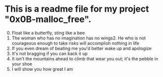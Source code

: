 # This is a readme file for my project "0x0B-malloc_free".

0. Float like a butterfly, sting like a bee
1. The woman who has no imagination has no wings2. He who is not courageous enough to take risks will accomplish nothing in life
3. If you even dream of beating me you'd better wake up and apologize
4. It's not bragging if you can back it up
5. It isn't the mountains ahead to climb that wear you out; it's the pebble in your shoe
6. I will show you how great I am